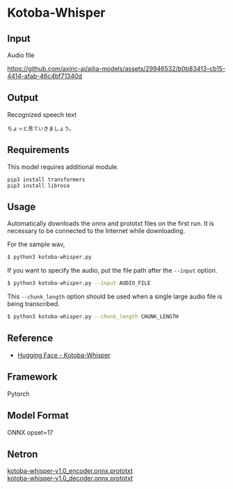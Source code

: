 # Kotoba-Whisper

## Input

Audio file

https://github.com/axinc-ai/ailia-models/assets/29946532/b0b83413-cb15-4414-afab-46c4bf71340d

## Output

Recognized speech text
```
ちょっと見ていきましょう。
```

## Requirements

This model requires additional module.
```
pip3 install transformers
pip3 install librosa
```

## Usage
Automatically downloads the onnx and prototxt files on the first run.
It is necessary to be connected to the Internet while downloading.

For the sample wav,
```bash
$ python3 kotoba-whisper.py
```

If you want to specify the audio, put the file path after the `--input` option.
```bash
$ python3 kotoba-whisper.py --input AUDIO_FILE
```

This `--chunk_length` option should be used when a single large audio file is being transcribed.
```bash
$ python3 kotoba-whisper.py --chunk_length CHUNK_LENGTH
```


## Reference

- [Hugging Face - Kotoba-Whisper](https://huggingface.co/kotoba-tech/kotoba-whisper-v1.0)

## Framework

Pytorch

## Model Format

ONNX opset=17

## Netron

[kotoba-whisper-v1.0_encoder.onnx.prototxt](https://netron.app/?url=https://storage.googleapis.com/ailia-models/kotoba-whisper/kotoba-whisper-v1.0_encoder.onnx.prototxt)  
[kotoba-whisper-v1.0_decoder.onnx.prototxt](https://netron.app/?url=https://storage.googleapis.com/ailia-models/kotoba-whisper/kotoba-whisper-v1.0_decoder.onnx.prototxt)  
